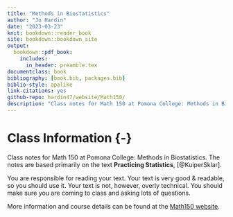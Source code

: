```yaml
--- 
title: "Methods in Biostatistics"
author: "Jo Hardin"
date: "2023-03-23"
knit: bookdown::render_book
site: bookdown::bookdown_site
output:
  bookdown::pdf_book:
    includes:
      in_header: preamble.tex
documentclass: book
bibliography: [book.bib, packages.bib]
biblio-style: apalike
link-citations: yes
github-repo: hardin47/website/Math150/
description: "Class notes for Math 150 at Pomona College: Methods in Biostatistics.  The notes are based primarily on the text Practicing Statistics, Kuiper and Sklar"
---
```



# Class Information {-}

Class notes for Math 150 at Pomona College: Methods in Biostatistics.  The notes are based primarily on the text **Practicing Statistics**, [@KuiperSklar].


You are responsible for reading your text.  Your text is very good & readable, so you should use it.  Your text is not, however, overly technical.  You should make sure you are coming to class and asking lots of questions.

More information and course details can be found at the <a href = "https://m150-method-biostat.netlify.app/" target = "_blank">Math150 website</a>.














